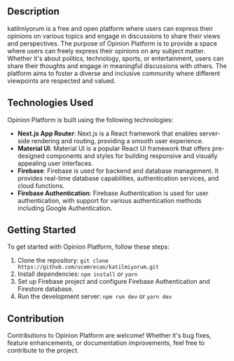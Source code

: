 ## Description

katilmiyorum is a free and open platform where users can express their opinions on various topics and engage in discussions to share their views and perspectives. The purpose of Opinion Platform is to provide a space where users can freely express their opinions on any subject matter. Whether it's about politics, technology, sports, or entertainment, users can share their thoughts and engage in meaningful discussions with others. The platform aims to foster a diverse and inclusive community where different viewpoints are respected and valued.

## Technologies Used

Opinion Platform is built using the following technologies:

- **Next.js App Router**: Next.js is a React framework that enables server-side rendering and routing, providing a smooth user experience.
- **Material UI**: Material UI is a popular React UI framework that offers pre-designed components and styles for building responsive and visually appealing user interfaces.
- **Firebase**: Firebase is used for backend and database management. It provides real-time database capabilities, authentication services, and cloud functions.
- **Firebase Authentication**: Firebase Authentication is used for user authentication, with support for various authentication methods including Google Authentication.

## Getting Started

To get started with Opinion Platform, follow these steps:

1. Clone the repository: `git clone https://github.com/ucemrecan/katilmiyorum.git`
2. Install dependencies: `npm install` or `yarn`
3. Set up Firebase project and configure Firebase Authentication and Firestore database.
4. Run the development server: `npm run dev` or `yarn dev`

## Contribution

Contributions to Opinion Platform are welcome! Whether it's bug fixes, feature enhancements, or documentation improvements, feel free to contribute to the project.
